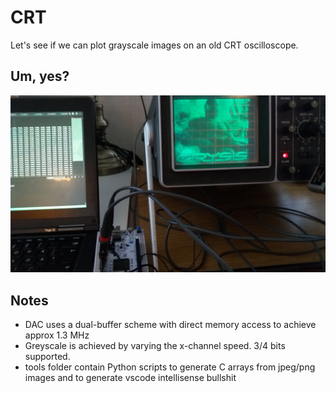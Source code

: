 # CRT

Let's see if we can plot grayscale images on an old CRT oscilloscope.

## Um, yes?

![](photo.jpg) 

## Notes

* DAC uses a dual-buffer scheme with direct memory access to achieve approx 1.3 MHz
* Greyscale is achieved by varying the x-channel speed. 3/4 bits supported.
* tools folder contain Python scripts to generate C arrays from jpeg/png images and to generate vscode intellisense bullshit
